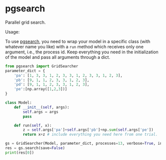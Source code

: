 # pgsearch
Parallel grid search.

Usage:

To use [pgsearch](https://pypi.org/project/pgsearch/), you need to wrap your model in a specific class (with whatever name you like) with a `run` method which receives only one argument, i.e., the process id. Keep everything you need in the initialization of the model and pass all arguments through a dict.

~~~python
from pgsearch import GridSearcher
parameter_dict = {
    'pa': [1, 3, 3, 1, 2, 3, 3, 1, 2, 3, 3, 1, 2, 3],
    'pb': [9, 1, 1, 2, 3, 3, 1, 2, 3],
    'pd': [9, 1, 1, 2, 3, 3, 1, 2, 3],
    'pe':[np.array([1,2,3])]
}

class Model:
    def __init__(self, args):
        self.args = args
        pass

    def run(self, x):
        z = self.args['pa']+self.args['pb']+np.sum(self.args['pe'])
        return x+z # include everything you need here from one trial.

gs = GridSearcher(Model, parameter_dict, processes=13, verbose=True, interval=0.1)
res = gs.search(save=False)
print(res[0])
~~~
